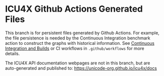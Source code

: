 # ICU4X Github Actions Generated Files

This branch is for persistent files generated by Github Actions. For example, the file persistence is needed by the Continuous Integration benchmark action to construct the graphs with historical information. See [Continuous Integration and Builds](https://github.com/unicode-org/icu4x/blob/main/docs/process/ci_build.md) or CI workflows in `.github/workflows` for more details.

The ICU4X API documentation webpages are not in this branch, but are auto-generated and published to: https://unicode-org.github.io/icu4x/docs
